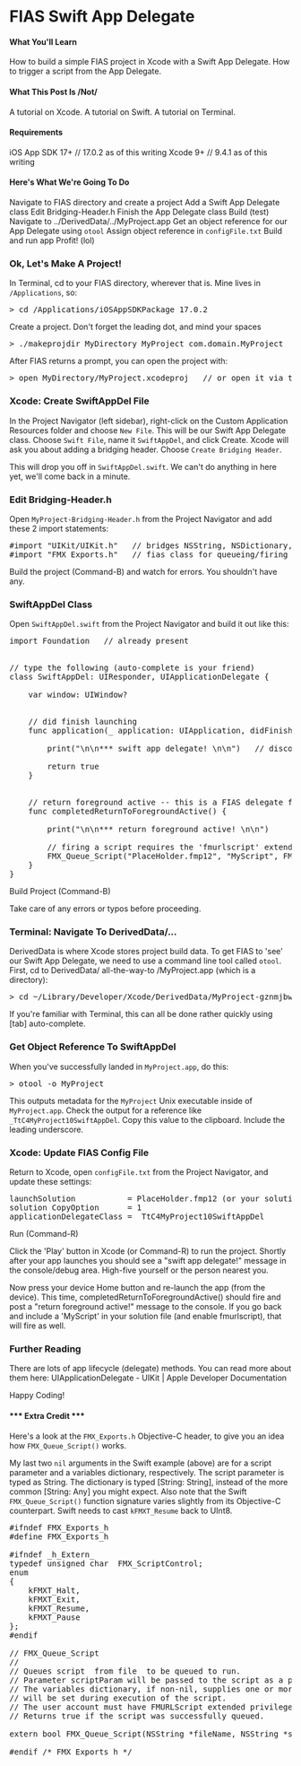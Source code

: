 # FIAS Swift App Delegate

#### What You'll Learn
How to build a simple FIAS project in Xcode with a Swift App Delegate.
How to trigger a script from the App Delegate.
 
#### What This Post Is /Not/
A tutorial on Xcode.
A tutorial on Swift.
A tutorial on Terminal.
 
#### Requirements
iOS App SDK 17+  // 17.0.2 as of this writing
Xcode 9+         //  9.4.1 as of this writing
 
#### Here's What We're Going To Do
Navigate to FIAS directory and create a project
Add a Swift App Delegate class
Edit Bridging-Header.h
Finish the App Delegate class
Build (test)
Navigate to ../DerivedData/../MyProject.app
Get an object reference for our App Delegate using `otool`
Assign object reference in `configFile.txt`
Build and run app
Profit! (lol)
 
 
 
### Ok, Let's Make A Project!

In Terminal, cd to your FIAS directory, wherever that is. Mine lives in `/Applications`, so:
<pre>> cd /Applications/iOSAppSDKPackage_17.0.2</pre>

Create a project. Don't forget the leading dot, and mind your spaces
<pre>> ./makeprojdir MyDirectory MyProject com.domain.MyProject</pre>

After FIAS returns a prompt, you can open the project with:
<pre>> open MyDirectory/MyProject.xcodeproj   // or open it via the Finder</pre>
 
 
 
### Xcode: Create SwiftAppDel File

In the Project Navigator (left sidebar), right-click on the Custom Application Resources folder and choose `New File`. This will be our Swift App Delegate class. Choose `Swift File`, name it `SwiftAppDel`, and click Create. Xcode will ask you about adding a bridging header. Choose `Create Bridging Header`.
 
This will drop you off in `SwiftAppDel.swift`. We can't do anything in here yet, we'll come back in a minute.
 
 
 
### Edit Bridging-Header.h

Open `MyProject-Bridging-Header.h` from the Project Navigator and add these 2 import statements:

<pre>
#import "UIKit/UIKit.h"   // bridges NSString, NSDictionary, and bool types from FMX_Exports.h
#import "FMX_Exports.h"   // fias class for queueing/firing scripts, I have no idea why FMI named this 'Exports'
</pre>

Build the project (Command-B) and watch for errors. You shouldn't have any.
 
 
 
### SwiftAppDel Class
Open `SwiftAppDel.swift` from the Project Navigator and build it out like this:

<pre>
import Foundation   // already present
 
 
// type the following (auto-complete is your friend)
class SwiftAppDel: UIResponder, UIApplicationDelegate {
   
    var window: UIWindow?
 
 
    // did finish launching
    func application(_ application: UIApplication, didFinishLaunchingWithOptions launchOptions: [UIApplicationLaunchOptionsKey: Any]?) -> Bool {
       
        print("\n\n*** swift app delegate! \n\n")   // disco!
 
        return true
    }
 
 
    // return foreground active -- this is a FIAS delegate function (not part of UIKit)
    func completedReturnToForegroundActive() {
 
        print("\n\n*** return foreground active! \n\n")
 
        // firing a script requires the 'fmurlscript' extended privilege in your .fmp12 file
        FMX_Queue_Script("PlaceHolder.fmp12", "MyScript", FMX_ScriptControl(kFMXT_Resume), nil, nil) 
    }
}
</pre>
 
 
 
 
Build Project (Command-B)

Take care of any errors or typos before proceeding.
 
 
 
### Terminal: Navigate To DerivedData/...

DerivedData is where Xcode stores project build data. To get FIAS to 'see' our Swift App Delegate, we need to use a command line tool called `otool`. First, cd to DerivedData/ all-the-way-to /MyProject.app (which is a directory):
<pre>> cd ~/Library/Developer/Xcode/DerivedData/MyProject-gznmjbw.../Build/Products/Release-iphoneos/MyProject.app/</pre>

If you're familiar with Terminal, this can all be done rather quickly using [tab] auto-complete.
 
 
 
### Get Object Reference To SwiftAppDel

When you've successfully landed in `MyProject.app`, do this:
<pre>> otool -o MyProject</pre>

This outputs metadata for the `MyProject` Unix executable inside of `MyProject.app`. Check the output for a reference like `_TtC4MyProject10SwiftAppDel`. Copy this value to the clipboard. Include the leading underscore.
 
 
 
### Xcode: Update FIAS Config File

Return to Xcode, open `configFile.txt` from the Project Navigator, and update these settings:

<pre>
launchSolution           = PlaceHolder.fmp12 (or your solution file)
solution CopyOption      = 1
applicationDelegateClass = _TtC4MyProject10SwiftAppDel
</pre>
 
Run (Command-R)

Click the 'Play' button in Xcode (or Command-R) to run the project. Shortly after your app launches you should see a "swift app delegate!" message in the console/debug area. High-five yourself or the person nearest you.
 
Now press your device Home button and re-launch the app (from the device). This time, completedReturnToForegroundActive() should fire and post a "return foreground active!" message to the console. If you go back and include a 'MyScript' in your solution file (and enable fmurlscript), that will fire as well.
 
 
 
### Further Reading

There are lots of app lifecycle (delegate) methods. You can read more about them here:
UIApplicationDelegate - UIKit | Apple Developer Documentation
 
 
 
 
Happy Coding! 
 
 
 
#### *** Extra Credit ***
Here's a look at the `FMX_Exports.h` Objective-C header, to give you an idea how `FMX_Queue_Script()` works.
 
My last two `nil` arguments in the Swift example (above) are for a script parameter and a variables dictionary, respectively. The script parameter is typed as String. The dictionary is typed [String: String], instead of the more common [String: Any] you might expect. Also note that the Swift `FMX_Queue_Script()` function signature varies slightly from its Objective-C counterpart. Swift needs to cast `kFMXT_Resume` back to UInt8.
 
<pre>
#ifndef FMX_Exports_h
#define FMX_Exports_h
 
#ifndef _h_Extern_
typedef unsigned char  FMX_ScriptControl;
enum
{
    kFMXT_Halt,
    kFMXT_Exit,
    kFMXT_Resume,
    kFMXT_Pause
};
#endif
 
// FMX_Queue_Script
//
// Queues script <scriptName> from file <fileName> to be queued to run.
// Parameter scriptParam will be passed to the script as a parameter.  scriptParam may be nil.
// The variables dictionary, if non-nil, supplies one or more local variables with values which
// will be set during execution of the script.
// The user account must have FMURLScript extended privilege. ** emphasis mine **
// Returns true if the script was successfully queued.
 
extern bool FMX_Queue_Script(NSString *fileName, NSString *scriptName, FMX_ScriptControl control, NSString *scriptParam, NSDictionary<NSString *, NSString *> *variables);
 
#endif /* FMX_Exports_h */
</pre>

